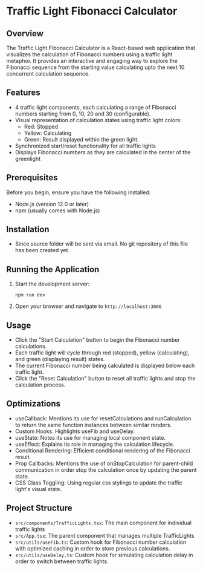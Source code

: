 # Traffic Light Fibonacci Calculator

## Overview

The Traffic Light Fibonacci Calculator is a React-based web application that visualizes the calculation of Fibonacci numbers using a traffic light metaphor. It provides an interactive and engaging way to explore the Fibonacci sequence from the starting value calculating upto the next 10 concurrent calculation sequence.

## Features

- 4 traffic light components, each calculating a range of Fibonacci numbers starting from 0, 10, 20 and 30 (configurable). 
- Visual representation of calculation states using traffic light colors:
  - Red: Stopped
  - Yellow: Calculating
  - Green: Result displayed within the green light.
- Synchronized start/reset functionality for all traffic lights
- Displays Fibonacci numbers as they are calculated in the center of the greenlight

## Prerequisites

Before you begin, ensure you have the following installed:
- Node.js (version 12.0 or later)
- npm (usually comes with Node.js)

## Installation

- Since source folder will be sent via email. No git repository of this file has been created yet.

## Running the Application

1. Start the development server:
   ```
   npm run dev
   ```

2. Open your browser and navigate to `http://localhost:3000`

## Usage

- Click the "Start Calculation" button to begin the Fibonacci number calculations.
- Each traffic light will cycle through red (stopped), yellow (calculating), and green (displaying result) states.
- The current Fibonacci number being calculated is displayed below each traffic light.
- Click the "Reset Calculation" button to reset all traffic lights and stop the calculation process.

## Optimizations
- useCallback: Mentions its use for resetCalculations and runCalculation to return the same function instances between similar renders.
- Custom Hooks: Highlights useFib and useDelay.
- useState: Notes its use for managing local component state.
- useEffect: Explains its role in managing the calculation lifecycle.
- Conditional Rendering: Efficient conditional rendering of the Fibonacci result.
- Prop Callbacks: Mentions the use of onStopCalculation for parent-child communication in order stop the calculation once by updating the parent state.
- CSS Class Toggling: Using regular css stylings to update the traffic light's visual state.

## Project Structure

- `src/components/TrafficLights.tsx`: The main component for individual traffic lights
- `src/App.tsx`: The parent component that manages multiple TrafficLights
- `src/utils/useFib.ts`: Custom hook for Fibonacci number calculation with optimized caching in order to store previous calculations.
- `src/utils/useDelay.ts`: Custom hook for simulating calculation delay in order to switch between traffic lights.
